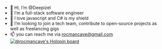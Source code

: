 - 👋 Hi, I’m @Deepizel
- 👀 I’m a full-stack software engineer
- 🌱 I love javascript and C# is my shield
- 💞️ I’m looking to join a tech team, contribute to open-source projects as well as freelancing gigs
- 📫 you can reach me via rocmancave@gmail.com
[![@rocmancave's Holopin board](https://holopin.io/api/user/board?user=rocmancave)](https://holopin.io/@rocmancave)

<!---
Deepizel/Deepizel is a ✨ special ✨ repository because its `README.md` (this file) appears on your GitHub profile.
You can click the Preview link to take a look at your changes.
--->
